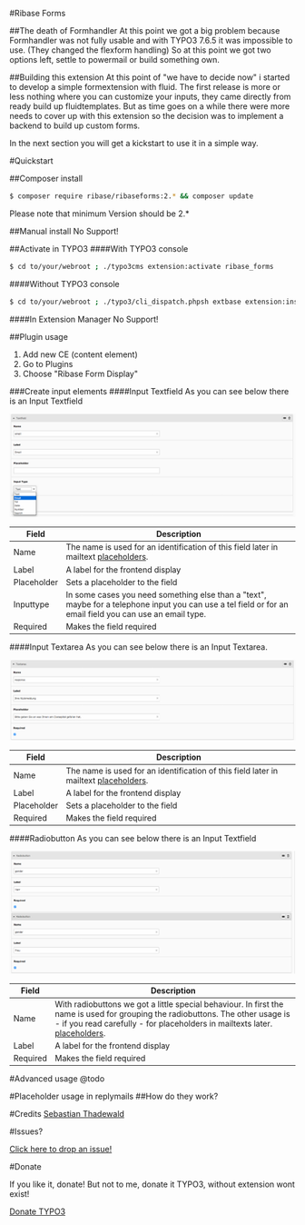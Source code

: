 #Ribase Forms

##The death of Formhandler
At this point we got a big problem because Formhandler was not fully usable and with TYPO3 7.6.5 it was impossible to use. (They changed the flexform handling)
So at this point we got two options left, settle to powermail or build something own.

##Building this extension
At this point of "we have to decide now" i started to develop a simple formextension with fluid. The first release is more or less nothing where you can customize your inputs, they came directly from ready build up fluidtemplates.
But as time goes on a while there were more needs to cover up with this extension so the decision was to implement a backend to build up custom forms.

In the next section you will get a kickstart to use it in a simple way.

#Quickstart

##Composer install

```bash
$ composer require ribase/ribaseforms:2.* && composer update
```
Please note that minimum Version should be 2.*

##Manual install
No Support!

##Activate in TYPO3
####With TYPO3 console
```bash
$ cd to/your/webroot ; ./typo3cms extension:activate ribase_forms
```
####Without TYPO3 console
```bash
$ cd to/your/webroot ; ./typo3/cli_dispatch.phpsh extbase extension:install ribase_forms
```
####In Extension Manager
No Support!

##Plugin usage
1. Add new CE (content element)
2. Go to Plugins
3. Choose "Ribase Form Display"

###Create input elements
####Input Textfield
As you can see below there is an Input Textfield

![alt text](https://raw.githubusercontent.com/ribase/RibaseForms/master/docs/img/textfield.png "Textfield")

| Field | Description | 
| --- | --- | 
| Name | The name is used for an identification of this field later in mailtext [placeholders](#placeholders). | 
| Label | A label for the frontend display | 
| Placeholder | Sets a placeholder to the field | 
| Inputtype | In some cases you need something else than a "text", maybe for a telephone input you can use a tel field or for an email field you can use an email type. | 
| Required | Makes the field required | 

####Input Textarea
As you can see below there is an Input Textarea.

![alt text](https://raw.githubusercontent.com/ribase/RibaseForms/master/docs/img/textarea.png "Textarea")

| Field | Description | 
| --- | --- | 
| Name | The name is used for an identification of this field later in mailtext [placeholders](#placeholders). | 
| Label | A label for the frontend display | 
| Placeholder | Sets a placeholder to the field | 
| Required | Makes the field required | 

####Radiobutton
As you can see below there is an Input Textfield

![alt text](https://raw.githubusercontent.com/ribase/RibaseForms/master/docs/img/radiobutton.png "Radiobutton")

| Field | Description | 
| --- | --- | 
| Name | With radiobuttons we got a little special behaviour. In first the name is used for grouping the radiobuttons. The other usage is - if you read carefully - for placeholders in mailtexts later. [placeholders](#placeholders). | 
| Label | A label for the frontend display | 
| Required | Makes the field required | 

#Advanced usage
@todo

#Placeholder usage in replymails
##How do they work?

#Credits
[Sebastian Thadewald](https://github.com/ribase)

#Issues?

[Click here to drop an issue!](https://github.com/ribase/RibaseForms/issues)

#Donate

If you like it, donate! But not to me, donate it TYPO3, without extension wont exist!

[Donate TYPO3](https://typo3.org/donate/online-donation/)


